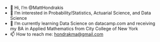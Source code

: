 - 👋 Hi, I’m @MattHondrakis
- 👀 I’m interested in Probability/Statistics, Actuarial Science, and Data Science
- 🌱 I’m currently learning Data Science on datacamp.com and receiving my BA in Applied Mathematics from City College of New York
- 📫 How to reach me: hondrakma@gmail.com
